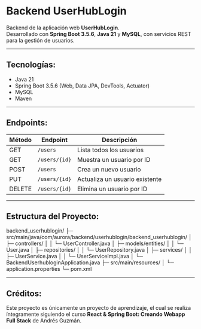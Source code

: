 # Backend UserHubLogin

Backend de la aplicación web **UserHubLogin**.
<br>
Desarrollado con **Spring Boot 3.5.6**, **Java 21** y **MySQL**, con servicios REST para la gestión de usuarios.

---

## Tecnologías:

- Java 21
- Spring Boot 3.5.6 (Web, Data JPA, DevTools, Actuator)
- MySQL
- Maven

---

## Endpoints:

| Método | Endpoint       | Descripción                     |
|--------|----------------|---------------------------------|
| GET    | `/users`       | Lista todos los usuarios        |
| GET    | `/users/{id}`  | Muestra un usuario por ID       |
| POST   | `/users`       | Crea un nuevo usuario           |
| PUT    | `/users/{id}`  | Actualiza un usuario existente  |
| DELETE | `/users/{id}`  | Elimina un usuario por ID       |

---

## Estructura del Proyecto:

backend_userhublogin/
├─ src/main/java/com/aurora/backend/userhublogin/backend_userhublogin/
│ ├─ controllers/
│ │ └─ UserController.java
│ ├─ models/entities/
│ │ └─ User.java
│ ├─ repositories/
│ │ └─ UserRepository.java
│ ├─ services/
│ │ ├─ UserService.java
│ │ └─ UserServiceImpl.java
│ └─ BackendUserhubloginApplication.java
├─ src/main/resources/
│ └─ application.properties
└─ pom.xml

---

## Créditos:

Este proyecto es únicamente un proyecto de aprendizaje, el cual se realiza íntegramente siguiendo el curso **React & Spring Boot: Creando Webapp Full Stack** de Andrés Guzmán.
